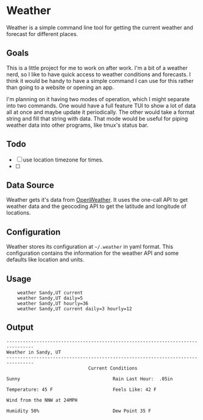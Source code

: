 # Weather

Weather is a simple command line tool for getting the current weather and forecast 
for different places.

## Goals

This is a little project for me to work on after work. I'm a bit of a weather nerd, so I like to 
have quick access to weather conditions and forecasts. I think it would be handy to have a 
simple command I can use for this rather than going to a website or opening an app.

I'm planning on it having two modes of operation, which I might separate into two commands. One 
would have a full feature TUI to show a lot of data all at once and maybe update it periodically.
The other would take a format string and fill that string with data. That mode would be useful 
for piping weather data into other programs, like tmux's status bar.

## Todo
- [ ] use location timezone for times.
- [ ] 

## Data Source

Weather gets it's data from [OpenWeather](https://openweather.org). It uses the one-call API to 
get weather data and the geocoding API to get the latitude and longitude of locations.

## Configuration

Weather stores its configuration at `~/.weather` in yaml format. This configuration contains the 
information for the weather API and some defaults like location and units.

## Usage

```
    weather Sandy,UT current
    weather Sandy,UT daily=5
    weather Sandy,UT hourly=36
    weather Sandy,UT current daily=3 hourly=12
```

## Output
```
--------------------------------------------------------------------------------
Weather in Sandy, UT
--------------------------------------------------------------------------------
                              Current Conditions

Sunny                                  Rain Last Hour:  .05in

Temperature: 45 F                      Feels Like: 42 F

Wind from the NNW at 24MPH

Humidity 50%                           Dew Point 35 F

```